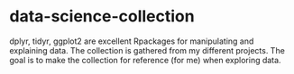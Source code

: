 # data-science-collection
dplyr, tidyr, ggplot2 are excellent Rpackages for manipulating and explaining data. The collection is gathered from my different projects. The goal is to make the collection for reference (for me) when exploring data.

